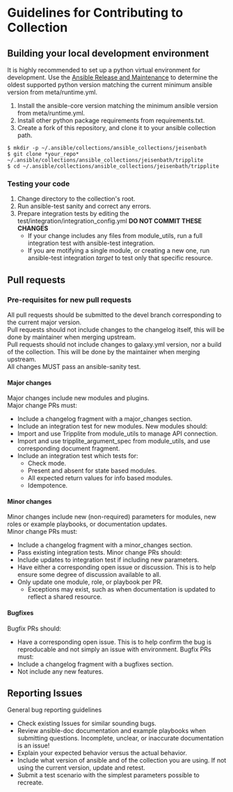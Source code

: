 # Guidelines for Contributing to Collection

## Building your local development environment

It is highly recommended to set up a python virtual environment for development.
Use the [Ansible Release and Maintenance](https://docs.ansible.com/ansible/latest/reference_appendices/release_and_maintenance.html) to determine the oldest supported python version matching the current minimum ansible version from meta/runtime.yml.  
1. Install the ansible-core version matching the minimum ansible version from meta/runtime.yml.  
2. Install other python package requirements from requirements.txt.  
3. Create a fork of this repository, and clone it to your ansible collection path.  

```
$ mkdir -p ~/.ansible/collections/ansible_collections/jeisenbath
$ git clone *your_repo* ~/.ansible/collections/ansible_collections/jeisenbath/tripplite
$ cd ~/.ansible/collections/ansible_collections/jeisenbath/tripplite
```

### Testing your code

1. Change directory to the collection's root.  
2. Run ansible-test sanity and correct any errors.  
3. Prepare integration tests by editing the test/integration/integration_config.yml **DO NOT COMMIT THESE CHANGES**  
    - If your change includes any files from module_utils, run a full integration test with ansible-test integration.  
    - If you are motifying a single module, or creating a new one, run ansible-test integration *target* to test only that specific resource.  

## Pull requests

### Pre-requisites for new pull requests

All pull requests should be submitted to the devel branch corresponding to the current major version.  
Pull requests should not include changes to the changelog itself, this will be done by maintainer when merging upstream.  
Pull requests should not include changes to galaxy.yml version, nor a build of the collection. This will be done by the maintainer when merging upstream.  
All changes MUST pass an ansible-sanity test.  

#### Major changes

Major changes include new modules and plugins.  
Major change PRs must:
- Include a changelog fragment with a major_changes section.
- Include an integration test for new modules.
New modules should:
- Import and use Tripplite from module_utils to manage API connection.
- Import and use tripplite_argument_spec from module_utils, and use corresponding document fragment.
- Include an integration test which tests for:
  - Check mode.
  - Present and absent for state based modules.
  - All expected return values for info based modules.
  - Idempotence.

#### Minor changes

Minor changes include new (non-required) parameters for modules, new roles or example playbooks, or documentation updates.  
Minor change PRs must:
- Include a changelog fragment with a minor_changes section.
- Pass existing integration tests.
Minor change PRs should:
- Include updates to integration test if including new parameters.
- Have either a corresponding open issue or discussion. This is to help ensure some degree of discussion available to all.
- Only update one module, role, or playbook per PR.
  - Exceptions may exist, such as when documentation is updated to reflect a shared resource.

#### Bugfixes

Bugfix PRs should:
- Have a corresponding open issue. This is to help confirm the bug is reproducable and not simply an issue with environment.
Bugfix PRs must:
- Include a changelog fragment with a bugfixes section.
- Not include any new features.

## Reporting Issues

General bug reporting guidelines
- Check existing Issues for similar sounding bugs.
- Review ansible-doc documentation and example playbooks when submitting questions. Incomplete, unclear, or inaccurate documentation is an issue!
- Explain your expected behavior versus the actual behavior.
- Include what version of ansible and of the collection you are using. If not using the current version, update and retest.
- Submit a test scenario with the simplest parameters possible to recreate.

